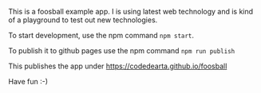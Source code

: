 This is a foosball example app. I is using latest web technology and is kind of a playground to test out new technologies.

To start development, use the npm command `npm start`.

To publish it to github pages use the npm command `npm run publish`

This publishes the app under https://codedearta.github.io/foosball

Have fun :-)